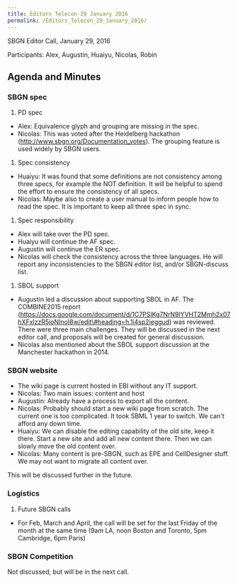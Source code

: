 ```yaml
---
title: Editors Telecon 29 January 2016
permalink: /Editors_Telecon_29_January_2016/
---
```


SBGN Editor Call, January 29, 2016

Participants: Alex, Augustin, Huaiyu, Nicolas, Robin

Agenda and Minutes
------------------

### SBGN spec

1.  PD spec

-   Alex: Equivalence glyph and grouping are missing in the spec.
-   Nicolas: This was voted after the Heidelberg hackathon (http://www.sbgn.org/Documentation_votes). The grouping feature is used widely by SBGN users.

1.  Spec consistency

-   Huaiyu: It was found that some definitions are not consistency among three specs, for example the NOT definition. It will be helpful to spend the effort to ensure the consistency of all specs.
-   Nicolas: Maybe also to create a user manual to inform people how to read the spec. It is important to keep all three spec in sync.

1.  Spec responsibility

-   Alex will take over the PD spec.
-   Huaiyu will continue the AF spec.
-   Augustin will continue the ER spec.
-   Nicolas will check the consistency across the three languages. He will report any inconsistencies to the SBGN editor list, and/or SBGN-discuss list.

1.  SBOL support

-   Augustin led a discussion about supporting SBOL in AF. The COMBINE2015 report (https://docs.google.com/document/d/1C7PSlKg7NrN9lYVHT2Mmh2x07hXFxlzzR5joNInoI8w/edit\#heading=h.1i4sp2ieggud) was reviewed. There were three main challenges. They will be discussed in the next editor call, and proposals will be created for general discussion.
-   Nicolas also mentioned about the SBOL support discussion at the Manchester hackathon in 2014.

### SBGN website

-   The wiki page is current hosted in EBI without any IT support.
-   Nicolas: Two main issues: content and host
-   Augustin: Already have a process to export all the content.
-   Nicolas: Probably should start a new wiki page from scratch. The current one is too complicated. It took SBML 1 year to switch. We can't afford any down time.
-   Huaiyu: We can disable the editing capability of the old site, keep it there. Start a new site and add all new content there. Then we can slowly move the old content over.
-   Nicolas: Many content is pre-SBGN, such as EPE and CellDesigner stuff. We may not want to migrate all content over.

This will be discussed further in the future.

### Logistics

1.  Future SBGN calls

-   For Feb, March and April, the call will be set for the last Friday of the month at the same time (9am LA, noon Boston and Toronto, 5pm Cambridge, 6pm Paris)

### SBGN Competition

Not discussed, but will be in the next call.